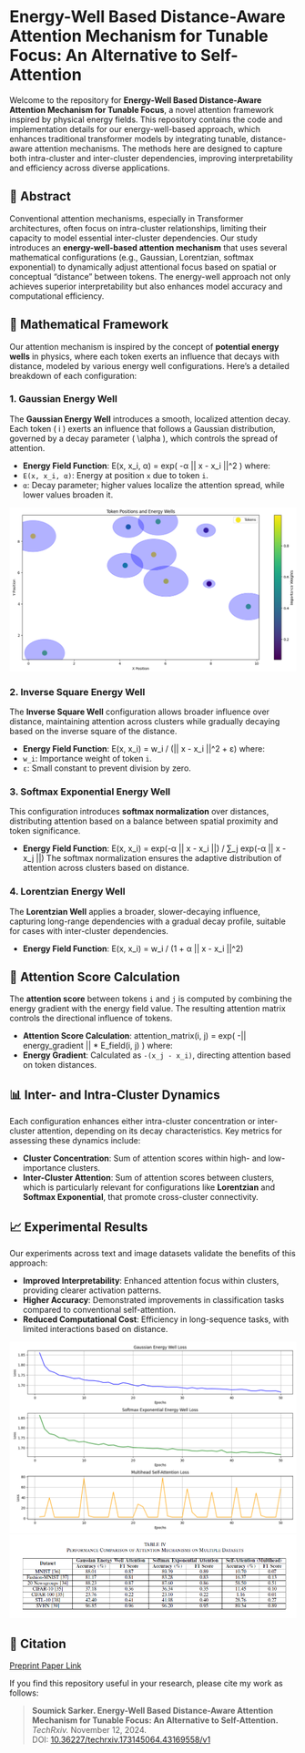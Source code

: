 # Energy-Well Based Distance-Aware Attention Mechanism for Tunable Focus: An Alternative to Self-Attention

Welcome to the repository for **Energy-Well Based Distance-Aware Attention Mechanism for Tunable Focus**, a novel attention framework inspired by physical energy fields. This repository contains the code and implementation details for our energy-well-based approach, which enhances traditional transformer models by integrating tunable, distance-aware attention mechanisms. The methods here are designed to capture both intra-cluster and inter-cluster dependencies, improving interpretability and efficiency across diverse applications.

## 📄 Abstract

Conventional attention mechanisms, especially in Transformer architectures, often focus on intra-cluster relationships, limiting their capacity to model essential inter-cluster dependencies. Our study introduces an **energy-well-based attention mechanism** that uses several mathematical configurations (e.g., Gaussian, Lorentzian, softmax exponential) to dynamically adjust attentional focus based on spatial or conceptual “distance” between tokens. The energy-well approach not only achieves superior interpretability but also enhances model accuracy and computational efficiency.

## 📐 Mathematical Framework

Our attention mechanism is inspired by the concept of **potential energy wells** in physics, where each token exerts an influence that decays with distance, modeled by various energy well configurations. Here’s a detailed breakdown of each configuration:

### 1. Gaussian Energy Well
The **Gaussian Energy Well** introduces a smooth, localized attention decay. Each token \( i \) exerts an influence that follows a Gaussian distribution, governed by a decay parameter \( \alpha \), which controls the spread of attention.

- **Energy Field Function**:
  E(x, x_i, α) = exp( -α || x - x_i ||^2 )
  where:
- `E(x, x_i, α)`: Energy at position `x` due to token `i`.
- `α`: Decay parameter; higher values localize the attention spread, while lower values broaden it.

![comparative_study](./images/Energy_well.png)

### 2. Inverse Square Energy Well
The **Inverse Square Well** configuration allows broader influence over distance, maintaining attention across clusters while gradually decaying based on the inverse square of the distance.

- **Energy Field Function**:
  E(x, x_i) = w_i / (|| x - x_i ||^2 + ε)
  where:
- `w_i`: Importance weight of token `i`.
- `ε`: Small constant to prevent division by zero.

### 3. Softmax Exponential Energy Well
This configuration introduces **softmax normalization** over distances, distributing attention based on a balance between spatial proximity and token significance.

- **Energy Field Function**:
  E(x, x_i) = exp(-α || x - x_i ||) / ∑_j exp(-α || x - x_j ||)
  The softmax normalization ensures the adaptive distribution of attention across clusters based on distance.

### 4. Lorentzian Energy Well
The **Lorentzian Well** applies a broader, slower-decaying influence, capturing long-range dependencies with a gradual decay profile, suitable for cases with inter-cluster dependencies.

- **Energy Field Function**:
  E(x, x_i) = w_i / (1 + α || x - x_i ||^2)


## 🔢 Attention Score Calculation

The **attention score** between tokens `i` and `j` is computed by combining the energy gradient with the energy field value. The resulting attention matrix controls the directional influence of tokens.

- **Attention Score Calculation**:
attention_matrix(i, j) = exp( -|| energy_gradient || * E_field(i, j) )
where:
- **Energy Gradient**: Calculated as `-(x_j - x_i)`, directing attention based on token distances.

## 📊 Inter- and Intra-Cluster Dynamics

Each configuration enhances either intra-cluster concentration or inter-cluster attention, depending on its decay characteristics. Key metrics for assessing these dynamics include:

- **Cluster Concentration**: Sum of attention scores within high- and low-importance clusters.
- **Inter-Cluster Attention**: Sum of attention scores between clusters, which is particularly relevant for configurations like **Lorentzian** and **Softmax Exponential**, that promote cross-cluster connectivity.

## 📈 Experimental Results

Our experiments across text and image datasets validate the benefits of this approach:

- **Improved Interpretability**: Enhanced attention focus within clusters, providing clearer activation patterns.
- **Higher Accuracy**: Demonstrated improvements in classification tasks compared to conventional self-attention.
- **Reduced Computational Cost**: Efficiency in long-sequence tasks, with limited interactions based on distance.

![loss_comparision](./images/Loss_comparison_of_attention_mechanisms.png)
![comparative_study](./images/comparative_study.png)

## 📄 Citation

[Preprint Paper Link](https://www.techrxiv.org/doi/full/10.36227/techrxiv.173145064.43169558/v1)

If you find this repository useful in your research, please cite my work as follows:


> **Soumick Sarker. Energy-Well Based Distance-Aware Attention Mechanism for Tunable Focus: An Alternative to Self-Attention.**  
> *TechRxiv.* November 12, 2024.  
> DOI: [10.36227/techrxiv.173145064.43169558/v1](https://doi.org/10.36227/techrxiv.173145064.43169558/v1)

